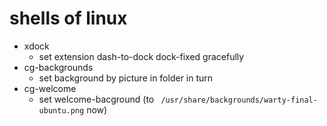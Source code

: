 # shells of linux
+ xdock
    + set extension dash-to-dock dock-fixed gracefully
+ cg-backgrounds
    + set background by picture in folder in turn
+ cg-welcome
    + set welcome-bacground (to ` /usr/share/backgrounds/warty-final-ubuntu.png` now)

